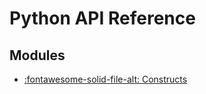 Python API Reference
===

Modules
---

- [:fontawesome-solid-file-alt: Constructs](01-constructs.md)
